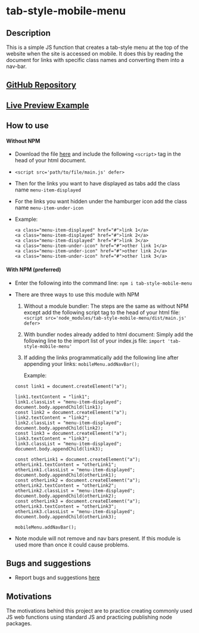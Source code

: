 # tab-style-mobile-menu

## Description

This is a simple JS function that creates a tab-style menu at the top of the website when the site is accessed on mobile. It does this by reading the document for links with specific class names and converting them into a nav-bar.

## [ GitHub Repository ](https://github.com/palmerusaf/tab-style-mobile-menu)

## [Live Preview Example](https://palmerusaf.github.io/tab-style-mobile-menu)

## How to use

#### Without NPM

- Download the file [here](https://raw.githubusercontent.com/palmerusaf/tab-style-mobile-menu/main/dist/main.js) and include the following `<script>` tag in the head of your html document.

- `<script src='path/to/file/main.js' defer>`
- Then for the links you want to have displayed as tabs add the class name `menu-item-displayed`
- For the links you want hidden under the hamburger icon add the class name `menu-item-under-icon`
- Example:
  ```
  <a class="menu-item-displayed" href="#">link 1</a>
  <a class="menu-item-displayed" href="#">link 2</a>
  <a class="menu-item-displayed" href="#">link 3</a>
  <a class="menu-item-under-icon" href="#">other link 1</a>
  <a class="menu-item-under-icon" href="#">other link 2</a>
  <a class="menu-item-under-icon" href="#">other link 3</a>
  ```

#### With NPM (preferred)

- Enter the following into the command line:
  `npm i tab-style-mobile-menu`
- There are three ways to use this module with NPM

  1. Without a module bundler:
     The steps are the same as without NPM except add the following script tag to the head of your html file:
     `<script src='node_modules/tab-style-mobile-menu/dist/main.js' defer>`

  2. With bundler nodes already added to html document:
     Simply add the following line to the import list of your index.js file:
     `import 'tab-style-mobile-menu'`
  3. If adding the links programmatically add the following line after appending your links:
     `mobileMenu.addNavBar();`

     Example:

  ```
  const link1 = document.createElement("a");

  link1.textContent = "link1";
  link1.classList = "menu-item-displayed";
  document.body.appendChild(link1);
  const link2 = document.createElement("a");
  link2.textContent = "link2";
  link2.classList = "menu-item-displayed";
  document.body.appendChild(link2);
  const link3 = document.createElement("a");
  link3.textContent = "link3";
  link3.classList = "menu-item-displayed";
  document.body.appendChild(link3);

  const otherLink1 = document.createElement("a");
  otherLink1.textContent = "otherLink1";
  otherLink1.classList = "menu-item-displayed";
  document.body.appendChild(otherLink1);
  const otherLink2 = document.createElement("a");
  otherLink2.textContent = "otherLink2";
  otherLink2.classList = "menu-item-displayed";
  document.body.appendChild(otherLink2);
  const otherLink3 = document.createElement("a");
  otherLink3.textContent = "otherLink3";
  otherLink3.classList = "menu-item-displayed";
  document.body.appendChild(otherLink3);

  mobileMenu.addNavBar();
  ```

* Note module will not remove and nav bars present. If this module is used more than once it could cause problems.

## Bugs and suggestions

- Report bugs and suggestions [here](https://github.com/palmerusaf/tab-style-mobile-menu/issues)

## Motivations

The motivations behind this project are to practice creating commonly used JS web functions using standard JS and practicing publishing node packages.
